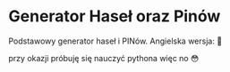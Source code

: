 # Generator Haseł oraz Pinów
Podstawowy generator haseł i PINów.
Angielska wersja: 👀

przy okazji próbuję się nauczyć pythona więc no 😳
